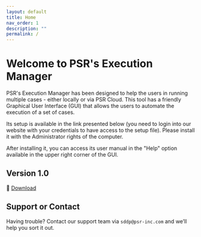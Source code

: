 ```yaml
---
layout: default
title: Home
nav_order: 1
description: ""
permalink: /
---
```


# Welcome to PSR's Execution Manager

PSR's Execution Manager has been designed to help the users in running multiple cases - either locally or via PSR Cloud. This tool has a friendly Graphical User Interface (GUI) that allows the users to automate the execution of a set of cases. 

Its setup is available in the  link presented below (you need to login into our website with your credentials to have access to the setup file). Please install it with the Administrator rights of the computer.

After installing it, you can access its user manual in the "Help" option available in the upper right corner of the GUI.

## Version 1.0

🔗 [Download](https://www.psr-inc.com/app/link/?t=d&f=executionmanager-setup.exe)

## Support or Contact

Having trouble? Contact our support team via `sddp@psr-inc.com` and we’ll help you sort it out.

